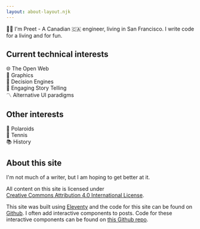 ```yaml
---
layout: about-layout.njk
---
```


👋🏽 I'm Preet - A Canadian 🇨🇦 engineer, living in San Francisco. I write code for a living and for fun. 

## Current technical interests
🌐 The Open Web<br>
🎇 Graphics<br>
🧠 Decision Engines<br>
👀 Engaging Story Telling<br>
〽️ Alternative UI paradigms<br>

## Other interests
📸 Polaroids<br>
🎾 Tennis<br>
📚 History<br>

## About this site

I'm not much of a writer, but I am hoping to get better at it. 

All content on this site is licensed under<br>[Creative Commons Attribution 4.0 International License](https://creativecommons.org/licenses/by/4.0/).

This site was built using [Eleventy](https://www.11ty.io/) and the code for this site can be found on [Github](https://github.com/pshihn/shihn.ca). I often add interactive components to posts. Code for these interactive components can be found on [this Github repo](https://github.com/pshihn/shihn.ca.apps).